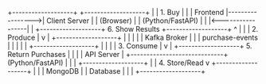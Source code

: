 +-------------------+                  +-------------------+
|                   |     1. Buy       |                   |
|    Frontend       |----------------->|  Client Server    |
|    (Browser)      |                  |  (Python/FastAPI) |
|                   |<-----------------|                   |
+-------------------+  6. Show Results +-------------------+
         ^                                      |
         |                                      | 2. Produce
         |                                      v
         |                             +-------------------+
         |                             |                   |
         |                             |  Kafka Broker     |
         |                             |  purchase-events  |
         |                             |                   |
         |                             +-------------------+
         |                                      |
         |                                      | 3. Consume
         |                                      v
         |                             +-------------------+
5. Return Purchases                    |                   |
         |                             |  API Server       |
         +-----------------------------+  (Python/FastAPI) |
                                       |                   |
                                       +-------------------+
                                                |
                                                | 4. Store/Read
                                                v
                                       +-------------------+
                                       |                   |
                                       |  MongoDB          |
                                       |  Database         |
                                       |                   |
                                       +-------------------+
